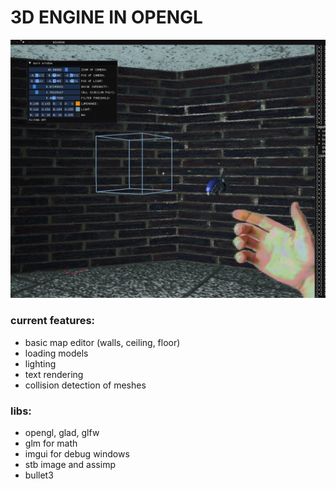 # 3D ENGINE IN OPENGL
![](https://github.com/L0puh/3Dengine/blob/master/media/screenshot.png)
### current features:
- basic map editor (walls, ceiling, floor)
- loading models
- lighting
- text rendering 
- collision detection of meshes

### libs:
- opengl, glad, glfw
- glm for math
- imgui for debug windows
- stb image and assimp 
- bullet3
